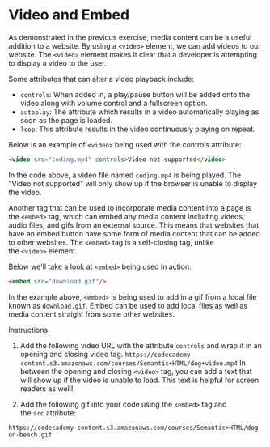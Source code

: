 Video and Embed
===============

As demonstrated in the previous exercise, media content can be a useful addition to a website. By using a `<video>` element, we can add videos to our website. The `<video>` element makes it clear that a developer is attempting to display a video to the user.

Some attributes that can alter a video playback include:

-   `controls`: When added in, a play/pause button will be added onto the video along with volume control and a fullscreen option.
-   `autoplay`: The attribute which results in a video automatically playing as soon as the page is loaded.
-   `loop`: This attribute results in the video continuously playing on repeat.

Below is an example of `<video>` being used with the controls attribute:
````html
<video src="coding.mp4" controls>Video not supported</video>
````

In the code above, a video file named `coding.mp4` is being played. The "Video not supported" will only show up if the browser is unable to display the video.

Another tag that can be used to incorporate media content into a page is the `<embed>` tag, which can embed any media content including videos, audio files, and gifs from an external source. This means that websites that have an embed button have some form of media content that can be added to other websites. The `<embed>` tag is a self-closing tag, unlike the `<video>` element.

Below we'll take a look at `<embed>` being used in action.
````html
<embed src="download.gif"/>
````
In the example above, `<embed>` is being used to add in a gif from a local file known as `download.gif`. Embed can be used to add local files as well as media content straight from some other websites.

Instructions

1. Add the following video URL with the attribute `controls` and wrap it in an opening and closing video tag.
`https://codecademy-content.s3.amazonaws.com/courses/Semantic+HTML/dog+video.mp4`
In between the opening and closing `<video>` tag, you can add a text that will show up if the video is unable to load. This text is helpful for screen readers as well!

2. Add the following gif into your code using the `<embed>` tag and the `src` attribute:

`https://codecademy-content.s3.amazonaws.com/courses/Semantic+HTML/dog-on-beach.gif`